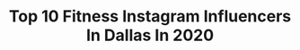 ---
title: Top 10 Fitness Instagram Influencers In Dallas In 2020
description: >-
  Find top fitness Instagram influencers in Dallas in 2020. Most popular hashtags: #dallas #liketkit #fitness #thelukeforce.
platform: Instagram
profiles:
  - username: "fashionablylateboymom"
    fullname: >-
      Letty Long | DFW Influencer
    location: "United States"
    followers: 17541
    engagement: 149
    commentsToLikes: 0.538369
    id: ck5qaykpxixhm0i11xg3o2xkk
    verified: false
    hashtags: "#stayathome, #stayin, #jeans, #dailywear"
  - username: "thelukeforce"
    fullname: >-
      Luke Gervais
    location: "United States"
    followers: 30386
    engagement: 157
    commentsToLikes: 0.075042
    id: ck6u32t6kvddn0j710b8u1jbz
    verified: false
    hashtags: "#letsgrow, #commercial, #life, #alwaysbringtheenergy"
  - username: "darrenwoodson28"
    fullname: >-
      Darren Woodson
    location: "United States"
    followers: 32502
    engagement: 191
    commentsToLikes: 0.045292
    id: ck5byyu98q4bo0i11s0n503qj
    verified: true
    hashtags: "#40under40, #interiordesigner, #podcastsofinstagram, #jerryjones"
  - username: "aleahstander"
    fullname: >-
      Aleah Stander | Fitness Expert
    location: "United States"
    followers: 17464
    engagement: 316
    commentsToLikes: 0.089319
    id: ck8t1vdgkx6np0j7827hnknnp
    verified: false
    hashtags: "#liketkit, #ltkfit, #ad, #ltkunder50"
  - username: "itsjessicaacy"
    fullname: >-
      Jessica Acy
    location: "United States"
    followers: 8807
    engagement: 1211
    commentsToLikes: 0.048273
    id: ck0uavdfyd4pm0i198imw6xgh
    verified: false
    hashtags: "#therona, #travel, #ad, #volitionbeauty"
  - username: "justbrandi_"
    fullname: >-
      Brandi🌿JustBrandi
    location: "United States"
    followers: 100334
    engagement: 174
    commentsToLikes: 0.046195
    id: ck6u7ol9ymr5t0j71r28wnvt7
    verified: false
    hashtags: "#psyourteachercussesalittle, #aussiesofinstagram, #aussiesdoingthings, #miniatureaustralianshepherd"
  - username: "vkbelikovaa"
    fullname: >-
      Vkbelikova_
    location: "United States"
    followers: 214870
    engagement: 147
    commentsToLikes: 0.050260
    id: ck6udek0zkn3i0j715lt4nmdp
    verified: false
    hashtags: ""
  - username: "antoine_howard"
    fullname: >-
      Antoine Howard
    location: "United States"
    followers: 5983
    engagement: 511
    commentsToLikes: 0.068479
    id: ck6tzcjuy8wp70j71vc0z7kvv
    verified: false
    hashtags: "#justavessel, #lift, #liketkit, #ltkmens"
  - username: "thedessisykes"
    fullname: >-
      Dessi Sykes 🌹 🧿
    location: "United States"
    followers: 10306
    engagement: 1223
    commentsToLikes: 0.044953
    id: ck5cihxupsoa50i11z1utc1yv
    verified: false
    hashtags: "#headshots, #melaninpoppin, #fitnessmotivation, #yesiknowmynailisbroken"
  - username: "thefitdapperneur"
    fullname: >-
      KFudge
    location: "United States"
    followers: 22020
    engagement: 602
    commentsToLikes: 0.029950
    id: ck14iqj2fgq4c0i193gyv9kq0
    verified: false
    hashtags: "#sharkclubusaplanotx, #blackmenwithstyle, #theinfluencer, #seemonterey"
---
